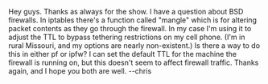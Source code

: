Hey guys.  Thanks as always for the show.  I have a question about BSD firewalls.  In iptables there's a function called "mangle" which is for altering packet contents as they go through the firewall.  In my case I'm using it to adjust the TTL to bypass tethering restrictions on my cell phone. (I'm in rural Missouri, and my options are nearly non-existent.)  Is there a way to do this in either pf or ipfw?  I can set the default TTL for the machine the firewall is running on, but this doesn't seem to affect firewall traffic. Thanks again, and I hope you both are well.  --chris
